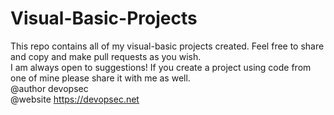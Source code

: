 # Visual-Basic-Projects
This repo contains all of my visual-basic projects created. Feel free to share and copy and make pull requests as you wish. <br/>
I am always open to suggestions! If you create a project using code from one of mine please share it with me as well.<br/>
@author devopsec <br/>
@website https://devopsec.net <br/>
